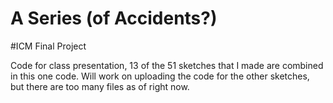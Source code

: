 # A Series (of Accidents?)
#ICM Final Project

Code for class presentation, 13 of the 51 sketches that I made are combined in this one code. Will work on uploading the code for the other sketches, but there are too many files as of right now.
